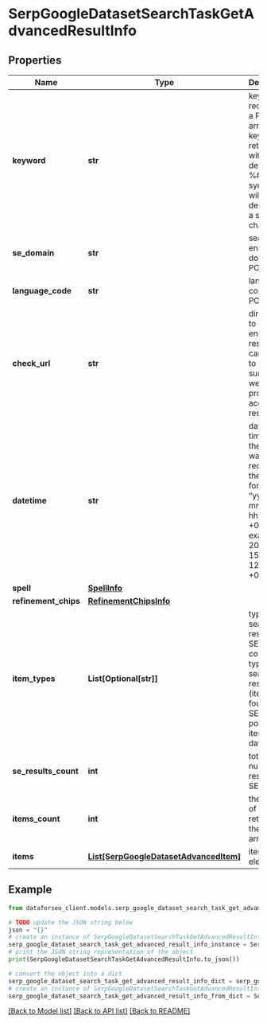 # SerpGoogleDatasetSearchTaskGetAdvancedResultInfo


## Properties

Name | Type | Description | Notes
------------ | ------------- | ------------- | -------------
**keyword** | **str** | keyword received in a POST array the keyword is returned with decoded %## (plus symbol ‘+’ will be decoded to a space character) | [optional] 
**se_domain** | **str** | search engine domain in a POST array | [optional] 
**language_code** | **str** | language code in a POST array | [optional] 
**check_url** | **str** | direct URL to search engine results you can use it to make sure that we provided accurate results | [optional] 
**datetime** | **str** | date and time when the result was received in the UTC format: “yyyy-mm-dd hh-mm-ss +00:00” example: 2019-11-15 12:57:46 +00:00 | [optional] 
**spell** | [**SpellInfo**](SpellInfo.md) |  | [optional] 
**refinement_chips** | [**RefinementChipsInfo**](RefinementChipsInfo.md) |  | [optional] 
**item_types** | **List[Optional[str]]** | types of search results in SERP contains types of search results (items) found in SERP. possible item type: dataset | [optional] 
**se_results_count** | **int** | total number of results in SERP | [optional] 
**items_count** | **int** | the number of results returned in the items array | [optional] 
**items** | [**List[SerpGoogleDatasetAdvancedItem]**](SerpGoogleDatasetAdvancedItem.md) | items of the element | [optional] 

## Example

```python
from dataforseo_client.models.serp_google_dataset_search_task_get_advanced_result_info import SerpGoogleDatasetSearchTaskGetAdvancedResultInfo

# TODO update the JSON string below
json = "{}"
# create an instance of SerpGoogleDatasetSearchTaskGetAdvancedResultInfo from a JSON string
serp_google_dataset_search_task_get_advanced_result_info_instance = SerpGoogleDatasetSearchTaskGetAdvancedResultInfo.from_json(json)
# print the JSON string representation of the object
print(SerpGoogleDatasetSearchTaskGetAdvancedResultInfo.to_json())

# convert the object into a dict
serp_google_dataset_search_task_get_advanced_result_info_dict = serp_google_dataset_search_task_get_advanced_result_info_instance.to_dict()
# create an instance of SerpGoogleDatasetSearchTaskGetAdvancedResultInfo from a dict
serp_google_dataset_search_task_get_advanced_result_info_from_dict = SerpGoogleDatasetSearchTaskGetAdvancedResultInfo.from_dict(serp_google_dataset_search_task_get_advanced_result_info_dict)
```
[[Back to Model list]](../README.md#documentation-for-models) [[Back to API list]](../README.md#documentation-for-api-endpoints) [[Back to README]](../README.md)


